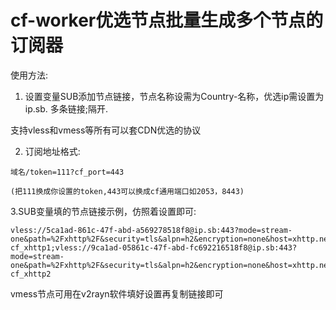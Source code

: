 # cf-worker优选节点批量生成多个节点的订阅器

使用方法:

1. 设置变量SUB添加节点链接，节点名称设需为Country-名称，优选ip需设置为ip.sb. 多条链接;隔开.

支持vless和vmess等所有可以套CDN优选的协议


2. 订阅地址格式:
```
域名/token=111?cf_port=443

(把111换成你设置的token,443可以换成cf通用端口如2053，8443)
```

3.SUB变量填的节点链接示例，仿照着设置即可:
```
vless://5ca1ad-861c-47f-abd-a569278518f8@ip.sb:443?mode=stream-one&path=%2Fxhttp%2F&security=tls&alpn=h2&encryption=none&host=xhttp.nez.com&fp=chrome&type=xhttp&sni=xhttp.nez.com#Country-cf_xhttp1;vless://9ca1ad-05861c-47f-abd-fc692216518f8@ip.sb:443?mode=stream-one&path=%2Fxhttp%2F&security=tls&alpn=h2&encryption=none&host=xhttp.nez.com&fp=chrome&type=xhttp&sni=xhttp.nez.com#Country-cf_xhttp2
```
vmess节点可用在v2rayn软件填好设置再复制链接即可
